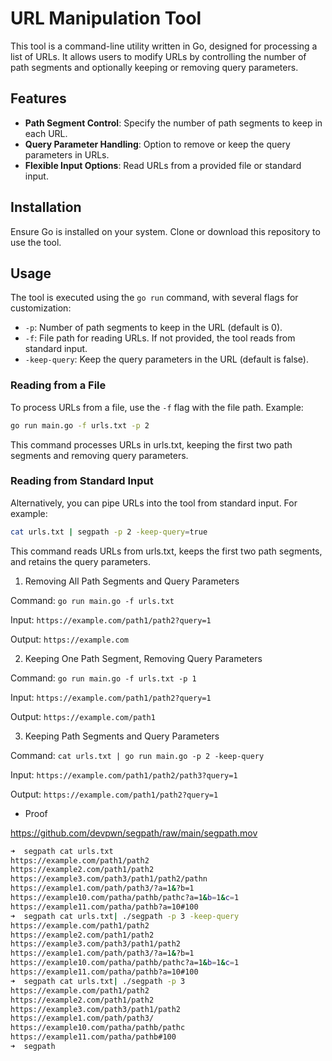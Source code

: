 # URL Manipulation Tool

This tool is a command-line utility written in Go, designed for processing a list of URLs. It allows users to modify URLs by controlling the number of path segments and optionally keeping or removing query parameters.

## Features

- **Path Segment Control**: Specify the number of path segments to keep in each URL.
- **Query Parameter Handling**: Option to remove or keep the query parameters in URLs.
- **Flexible Input Options**: Read URLs from a provided file or standard input.

## Installation

Ensure Go is installed on your system. Clone or download this repository to use the tool.

## Usage

The tool is executed using the `go run` command, with several flags for customization:

- `-p`: Number of path segments to keep in the URL (default is 0).
- `-f`: File path for reading URLs. If not provided, the tool reads from standard input.
- `-keep-query`: Keep the query parameters in the URL (default is false).

### Reading from a File

To process URLs from a file, use the `-f` flag with the file path. Example:

```bash
go run main.go -f urls.txt -p 2
```

This command processes URLs in urls.txt, keeping the first two path segments and removing query parameters.

### Reading from Standard Input

Alternatively, you can pipe URLs into the tool from standard input. For example:

```bash
cat urls.txt | segpath -p 2 -keep-query=true
```

This command reads URLs from urls.txt, keeps the first two path segments, and retains the query parameters.

1. Removing All Path Segments and Query Parameters

Command: `go run main.go -f urls.txt`

Input: `https://example.com/path1/path2?query=1`

Output: `https://example.com`

2. Keeping One Path Segment, Removing Query Parameters

Command: `go run main.go -f urls.txt -p 1`

Input: `https://example.com/path1/path2?query=1`

Output: `https://example.com/path1`

3. Keeping Path Segments and Query Parameters

Command: `cat urls.txt | go run main.go -p 2 -keep-query`

Input: `https://example.com/path1/path2/path3?query=1`

Output: `https://example.com/path1/path2?query=1`

- Proof

https://github.com/devpwn/segpath/raw/main/segpath.mov

```bash
➜  segpath cat urls.txt 
https://example.com/path1/path2
https://example2.com/path1/path2
https://example3.com/path3/path1/path2/pathn
https://example1.com/path/path3/?a=1&?b=1
https://example10.com/patha/pathb/pathc?a=1&b=1&c=1
https://example11.com/patha/pathb?a=10#100
➜  segpath cat urls.txt| ./segpath -p 3 -keep-query
https://example.com/path1/path2
https://example2.com/path1/path2
https://example3.com/path3/path1/path2
https://example1.com/path/path3/?a=1&?b=1
https://example10.com/patha/pathb/pathc?a=1&b=1&c=1
https://example11.com/patha/pathb?a=10#100
➜  segpath cat urls.txt| ./segpath -p 3            
https://example.com/path1/path2
https://example2.com/path1/path2
https://example3.com/path3/path1/path2
https://example1.com/path/path3/
https://example10.com/patha/pathb/pathc
https://example11.com/patha/pathb#100
➜  segpath 

```


